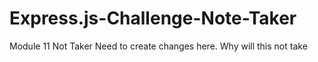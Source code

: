 # Express.js-Challenge-Note-Taker
Module 11 Not Taker
Need to create changes here.
Why will this not take